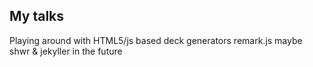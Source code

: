 ## My talks

Playing around with HTML5/js based deck generators
remark.js
maybe shwr & jekyller in the future

